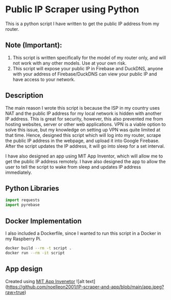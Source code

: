 # Public IP Scraper using Python

This is a python script I have written to get the public IP address from my router.

## Note (Important):

1. This script is written specifically for the model of my router only, and will not work with any other models. Use at your own risk.
2. This script will expose your public IP in Firebase and DuckDNS, anyone with your address of Firebase/DuckDNS can view your public IP and have access to your network.

## Description
The main reason I wrote this script is because the ISP in my country uses NAT and the public IP address for my local network is hidden with another IP address. This is great for security, however, this also prevented me from hosting websites, server or other web applications. VPN is a viable option to solve this issue, but my knowledge on setting up VPN was quite limited at that time. Hence, designed this script which will log into my router, scrape the public IP address in the webpage, and upload it into Google Firebase. After the script updates the IP address, it will go into sleep for a set interval.

I have also designed an app using MIT App Inventor, which will allow me to get the public IP address remotely. I have also designed the app to allow the user to tell the script to wake from sleep and updates IP address immediately. 

## Python Libraries

```python
import requests
import pyrebase
```
## Docker Implementation
I also included a Dockerfile, since I wanted to run this script in a Docker in my Raspberry Pi.
```bash
docker build --rm -t script .
docker run --rm -it script
```
## App design
Created using [MIT App Invenetor](https://appinventor.mit.edu/)
![alt text] (https://github.com/noelleon2001/IP-scraper-and-app/blob/main/app.jpeg?raw=true)
